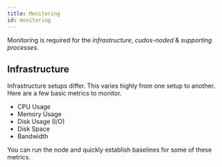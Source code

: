 ```yaml
---
title: Monitoring 
id: monitoring
---
```


Monitoring is required for the *infrastructure*, *cudos-noded* & *supporting processes*.

## Infrastructure

Infrastructure setups differ. This varies highly from one setup to another. Here are a few basic metrics to monitor.

* CPU Usage
* Memory Usage
* Disk Usage (I/O)
* Disk Space
* Bandwidth

You can run the node and quickly establish baselines for some of these metrics. 